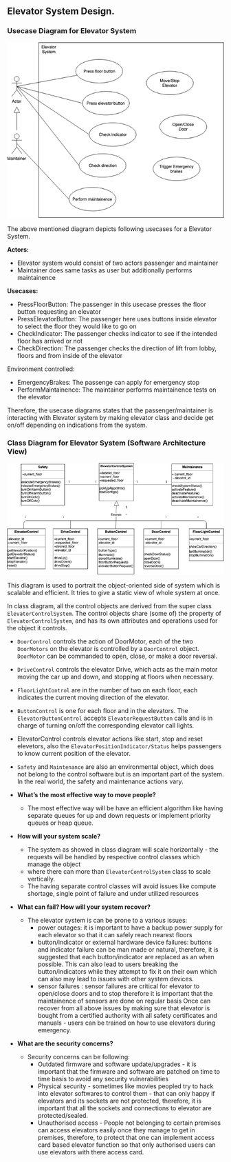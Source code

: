 ## Elevator System Design.


### Usecase Diagram for Elevator System

![](images/usecase_diagram_ecs.png)

The above mentioned diagram depicts following usecases for a Elevator System.

**Actors:**

- Elevator system would consist of two actors passenger and maintainer
- Maintainer does same tasks as user but additionally performs maintainence

**Usecases:**

- PressFloorButton: The passenger in this usecase presses the floor button requesting an elevator
- PressElevatorButton: The passenger here uses buttons inside elevator to select the floor they would like to go on
- CheckIndicator: The passenger checks indicator to see if the intended floor has arrived or not
- CheckDirection: The passenger checks the direction of lift from lobby, floors and from inside of the elevator

Environment controlled:
- EmergencyBrakes: The passenge can apply for emergency stop
- PerformMaintainence: The maintainer performs maintainence tests on the elevator

Therefore, the usecase diagrams states that the passenger/maintainer is interacting with Elevator system by making elevator class and decide get on/off depending on indications from the system.


### Class Diagram for Elevator System (Software Architecture View)

![](images/class_diagram_ecs.png)

This diagram is used to portrait the object-oriented side of system which is scalable and efficient. It tries to give a static view of whole system at once.

In class diagram, all the control objects are derived from the super class `ElevatorControlSystem`. The control objects share (some of) the property of `ElevatorControlSystem`, and has its own attributes and operations used for the object it controls.

- `DoorControl` controls the action of DoorMotor, each of the two `DoorMotors` on the elevator is controlled by a `DoorControl` object. `DoorMotor` can be commanded to open, close, or make a door reversal.
- `DriveControl` controls the elevator Drive, which acts as the main motor moving the car up and down, and stopping at floors when necessary.
- `FloorLightControl` are in the number of two on each floor, each indicates the current moving direction of the elevator.
- `ButtonControl` is one for each floor and in the elevators. The `ElevatorButtonControl` accepts `ElevatorRequestButton` calls and is in charge of turning on/off the corresponding elevator call lights.
- ElevatorControl controls elevator actions like start, stop and reset elevetors, also the `ElevatorPositionIndicator/Status` helps passengers to know current position of the elevator.
- `Safety` and `Maintenance` are also an environmental object, which does not belong to the control software but is an important part of the system. In the real world, the safety and maintenance actions vary.


- **What’s the most effective way to move people?**

  - The most effective way will be have an efficient algorithm like having separate queues for up and down requests or implement priority queues or heap queue.

- **How will your system scale?**

  - The system as showed in class diagram will scale horizontally - the requests will be handled by respective control classes which manage the object
  - where there can more than ``ElevatorControlSystem`` class to scale vertically.
  - The having separate control classes will avoid issues like compute shortage, single point of failure and under utilized resources

- **What can fail? How will your system recover?**

  - The elevator system is can be prone to a various issues:
    - power outages:  it is important to have a backup power supply for each elevator so that it can safely reach nearest floors
    - button/indicator or external hardware device failures: buttons and indicator failure can be man made or natural, therefore, it is suggested that each button/indicator are replaced as an when possible. This can also lead to users breaking the button/indicators while they attempt to fix it on their own which can also may lead to issues with other system devices.
    - sensor failures : sensor failures are critical for elevator to open/close doors and to stop therefore it is important that the maintainence of sensors are done on regular basis
  Once can recover from all above issues by making sure that elevator is bought from a certified authority with all safety certificates and manuals - users can be trained on how to use elevators during emergency.

- **What are the security concerns?**

  - Security concerns can be following:
    - Outdated firmware and software update/upgrades - it is important that the firmware and software are patched on time to time basis to avoid any security vulnerabilities
    - Physical security - sometimes like movies peopled try to hack into elevator softwares to control them - that can only happy if elevators and its sockets are not protected, therefore, it is important that all the sockets and connections to elevator are protected/sealed.
    - Unauthorised access - People not belonging to certain premises can access elevators easily once they manage to get in premises, therefore, to protect that one can implement access card based elevator function so that only authorised users can use elevators with there access card.
